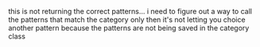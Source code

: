 this is not returning the correct patterns... i need to figure out a way to call the patterns that match the category only
then it's not letting you choice another pattern because the patterns are not being saved in the category class
